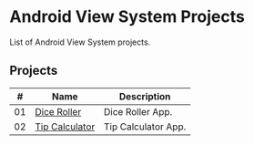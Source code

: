 # Android View System Projects

List of Android View System projects.

## Projects

|  #  | Name                                                | Description           |
| ----| ----------------------------------------------------| ----------------------|
|  01 | [Dice Roller](./dice-roller/README.md)              | Dice Roller App.      |
|  02 | [Tip Calculator](./tip-calculator/README.md)        | Tip Calculator App.   |

